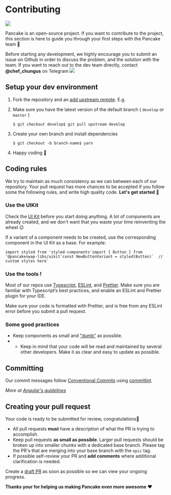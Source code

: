 # Contributing

![](https://gblobscdn.gitbook.com/assets%2F-MHREX7DHcljbY5IkjgJ%2F-MbKS2mFRDg91ZWCu1Fz%2F-MbKZ6RWPn-lpd84iP22%2Fdocs%20masthead%20%2818%29.png?alt=media&token=4447fa07-2e56-48de-b4f6-16316b83f3dd)

Pancake is an open-source project. If you want to contribute to the project, this section is here to guide you through your first steps with the Pancake team 🥞

Before starting any development, we highly encourage you to submit an issue on Github in order to discuss the problem, and the solution with the team. If you want to reach out to the dev team directly, contact **@chef\_chungus** on Telegram ![](https://firebasestorage.googleapis.com/v0/b/gitbook-28427.appspot.com/o/assets%2F-MHREX7DHcljbY5IkjgJ%2F-MQGgFwNps60bbH7yY91%2F-MQGkpAKkjaKCYaDRZJk%2FLogo.svg?alt=media&token=e7a73219-f26f-4702-bb12-ed8d9dedc658)

## Setup your dev environment <a id="setup-your-dev-environment"></a>

1. Fork the repository and an [add upstream remote](https://docs.github.com/en/free-pro-team@latest/github/collaborating-with-issues-and-pull-requests/configuring-a-remote-for-a-fork). E.g.
2. Make sure you have the latest version of the default branch \( `develop` or `master` \)

   ```text
   $ git checkout develop$ git pull upstream develop
   ```

3. Create your own branch and install dependencies

   ```text
   $ git checkout -b branch-name$ yarn
   ```

4. Happy coding 🎉

## Coding rules <a id="coding-rules"></a>

We try to maintain as much consistency as we can between each of our repository. Your pull request has more chances to be accepted if you follow some the following rules, and write high quality code. **Let's get started** 💪

### Use the UIKit <a id="use-the-uikit"></a>

Check the [UI Kit](https://github.com/pancakeswap/pancake-uikit) before you start doing anything. A lot of components are already created, and we don't want that you waste your time reinventing the wheel 😉

If a variant of a component needs to be created, use the corresponding component in the UI Kit as a base. For example:

```text
import styled from 'styled-components'import { Button } from '@pancakeswap-libs/uikit'​const NewButtonVariant = styled(Button)`  // custom styles here`
```

### Use the tools ! <a id="use-the-tools"></a>

Most of our repos use [Typescript](https://www.typescriptlang.org/docs), [ESLint](https://eslint.org/docs/user-guide/getting-started), and [Prettier](https://prettier.io/). Make sure you are familiar with Typescript’s best practices, and enable an ESLint and Prettier plugin for your IDE.

Make sure your code is formatted with Prettier, and is free from any ESLint error before you submit a pull request.

### Some good practices <a id="some-good-practices"></a>

* Keep components as small and ["dumb"](https://en.wikipedia.org/wiki/Pure_function) as possible.
* * Keep in mind that your code will be read and maintained by several other developers. Make it as clear and easy to update as possible.

## Committing <a id="committing"></a>

Our commit messages follow [Conventional Commits](https://www.conventionalcommits.org/en/v1.0.0/) using [commitlint](https://commitlint.js.org/#/).‌

_More at_ [_Angular's guidelines_](https://github.com/angular/angular/blob/22b96b9/CONTRIBUTING.md#type)_​_

## Creating your pull request <a id="creating-your-pull-request"></a>

Your code is ready to be submitted for review, congratulations🥳

* All pull requests **must** have a description of what the PR is trying to accomplish.
* Keep pull requests **as small as possible**. Larger pull requests should be broken up into smaller chunks with a dedicated base branch. Please tag the PR's that are merging into your base branch with the `epic` tag.
* If possible self-review your PR and **add comments** where additional clarification is needed.

Create a [draft PR](https://github.blog/2019-02-14-introducing-draft-pull-requests/) as soon as possible so we can view your ongoing progress.

**Thanks your for helping us making Pancake even more awesome** ❤


